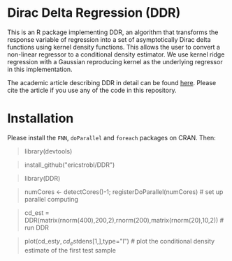 # Dirac Delta Regression (DDR)

This is an R package implementing DDR, an algorithm that transforms the response variable of regression into a set of asymptotically Dirac delta functions using kernel density functions. This allows the user to convert a non-linear regressor to a conditional density estimator. We use kernel ridge regression with a Gaussian reproducing kernel as the underlying regressor in this implementation.

The academic article describing DDR in detail can be found [here](https://arxiv.org/abs/1905.10330). Please cite the article if you use any of the code in this repository.

# Installation

Please install the `FNN`, `doParallel` and `foreach` packages on CRAN. Then:

> library(devtools)

> install_github("ericstrobl/DDR")

> library(DDR)

> numCores <- detectCores()-1; registerDoParallel(numCores) # set up parallel computing

> cd_est = DDR(matrix(rnorm(400),200,2),rnorm(200),matrix(rnorm(20),10,2)) # run DDR

> plot(cd_est$y,cd_est$dens[1,],type="l") # plot the conditional density estimate of the first test sample
